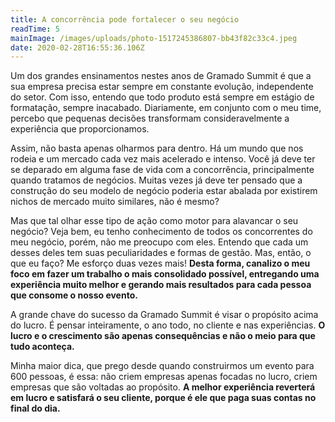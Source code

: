 ```yaml
---
title: A concorrência pode fortalecer o seu negócio
readTime: 5
mainImage: /images/uploads/photo-1517245386807-bb43f82c33c4.jpeg
date: 2020-02-28T16:55:36.106Z
---
```

Um dos grandes ensinamentos nestes anos de Gramado Summit é que a sua empresa precisa estar sempre em constante evolução, independente do setor. Com isso, entendo que todo produto está sempre em estágio de formatação, sempre inacabado. Diariamente, em conjunto com o meu time, percebo que pequenas decisões transformam consideravelmente a experiência que proporcionamos.

Assim, não basta apenas olharmos para dentro. Há um mundo que nos rodeia e um mercado cada vez mais acelerado e intenso. Você já deve ter se deparado em alguma fase de vida com a concorrência, principalmente quando tratamos de negócios. Muitas vezes já deve ter pensado que a construção do seu modelo de negócio poderia estar abalada por existirem nichos de mercado muito similares, não é mesmo?

Mas que tal olhar esse tipo de ação como motor para alavancar o seu negócio? Veja bem, eu tenho conhecimento de todos os concorrentes do meu negócio, porém, não me preocupo com eles. Entendo que cada um desses deles tem suas peculiaridades e formas de gestão. Mas, então, o que eu faço? Me esforço duas vezes mais! **Desta forma, canalizo o meu foco em fazer um trabalho o mais consolidado possível, entregando uma experiência muito melhor e gerando mais resultados para cada pessoa que consome o nosso evento.**

A grande chave do sucesso da Gramado Summit é visar o propósito acima do lucro. É pensar inteiramente, o ano todo, no cliente e nas experiências. **O lucro e o crescimento são apenas consequências e não o meio para que tudo aconteça.**

Minha maior dica, que prego desde quando construirmos um evento para 600 pessoas, é essa: não criem empresas apenas focadas no lucro, criem empresas que são voltadas ao propósito. **A melhor experiência reverterá em lucro e satisfará o seu cliente, porque é ele que paga suas contas no final do dia.**
